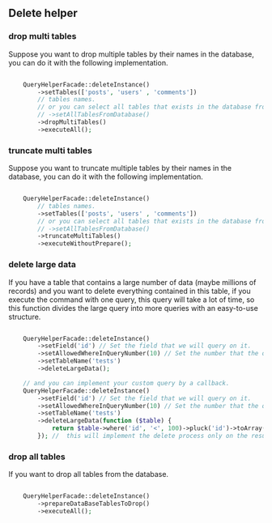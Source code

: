 Delete helper
-----------
### drop multi tables
Suppose you want to drop multiple tables by their names in the database, you can do it with the following implementation.
```php

    QueryHelperFacade::deleteInstance()
        ->setTables(['posts', 'users' , 'comments']) 
        // tables names.
        // or you can select all tables that exists in the database from the below function
        // ->setAllTablesFromDatabase()
        ->dropMultiTables()
        ->executeAll();

```
### truncate multi tables

Suppose you want to truncate multiple tables by their names in the database, you can do it with the following implementation.
```php

    QueryHelperFacade::deleteInstance()
        // tables names.
        ->setTables(['posts', 'users' , 'comments'])
        // or you can select all tables that exists in the database from the below function
        // ->setAllTablesFromDatabase()
        ->truncateMultiTables()
        ->executeWithoutPrepare();

```

### delete large data
If you have a table that contains a large number of data (maybe millions of records)
and you want to delete everything contained in this table,
if you execute the command with one query,
this query will take a lot of time,
so this function divides the large query into more queries with an easy-to-use structure.
```php

    QueryHelperFacade::deleteInstance()
        ->setField('id') // Set the field that we will query on it.
        ->setAllowedWhereInQueryNumber(10) // Set the number that the query will delete each time
        ->setTableName('tests')
        ->deleteLargeData();

    // and you can implement your custom query by a callback.
    QueryHelperFacade::deleteInstance()
        ->setField('id') // Set the field that we will query on it.
        ->setAllowedWhereInQueryNumber(10) // Set the number that the query will delete each time.
        ->setTableName('tests')
        ->deleteLargeData(function ($table) {
            return $table->where('id', '<', 100)->pluck('id')->toArray();
        }); //  this will implement the delete process only on the result of this callback.
```

### drop all tables
If you want to drop all tables from the database.
```php

    QueryHelperFacade::deleteInstance()
        ->prepareDataBaseTablesToDrop()
        ->executeAll();
```
